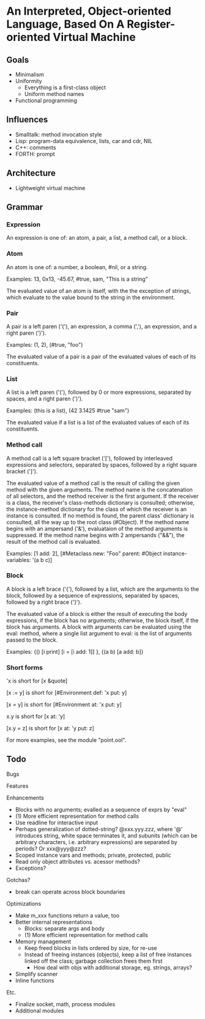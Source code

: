# An Interpreted, Object-oriented Language, Based On A Register-oriented Virtual Machine

## Goals

- Minimalism
- Uniformity
  - Everything is a first-class object
  - Uniform method names
- Functional programming

## Influences

- Smalltalk: method invocation style
- Lisp: program-data equivalence, lists, car and cdr, NIL
- C++: comments
- FORTH: prompt

## Architecture

- Lightweight virtual machine

## Grammar

### Expression

An expression is one of: an atom, a pair, a list, a method call, or a block.

### Atom

An atom is one of: a number, a boolean, #nil, or a string.

Examples: 13, 0x13, -45.67, #true, sam, "This is a string"

The evaluated value of an atom is itself, with the the exception of strings, which evaluate to the value bound to the string in the environment.

### Pair

A pair is a left paren ('('), an expression, a comma (','), an expression, and a right paren (')').

Examples: (1, 2), (#true, "foo")

The evaluated value of a pair is a pair of the evaluated values of each of its constituents.

### List

A list is a left paren ('('), followed by 0 or more expressions, separated by spaces, and a right paren (')').

Examples: (this is a list), (42 3.1425 #true "sam")

The evaluated value if a list is a list of the evaluated values of each of its constituents.

### Method call

A method call is a left square bracket ('['), followed by interleaved expressions and selectors, separated by spaces, followed by a right square bracket (']').

The evaluated value of a method call is the result of calling the given method with the given arguments.  The method name is the concatenation of all selectors, and the method receiver is the first argument.  If the receiver is a class, the receiver's class-methods dictionary is consulted; otherwise, the instance-method dictionary for the class of which the receiver is an instance is consulted.  If no method is found, the parent class' dictionary is consulted, all the way up to the root class (#Object).  If the method name begins with an ampersand ('&'), evaluataion of the method arguments is suppressed.  If the method name begins with 2 ampersands ("&&"), the result of the method call is evaluated.

Examples: [1 add: 2], [#Metaclass new: "Foo" parent: #Object instance-variables: '(a b c)]

### Block

A block is a left brace ('{'), followed by a list, which are the arguments to the block, followed by a sequence of expressions, separated by spaces, followed by a right brace ('}').

The evaluated value of a block is either the result of executing the body expressions, if the block has no arguments; otherwise, the block itself, if the block has arguments.  A block with arguments can be evaluated using the eval: method, where a single list argument to eval: is the list of arguments passed to the block.

Examples: {() [i print] [i = [i add: 1]] }, {(a b) [a add: b]}

### Short forms

'x        is short for [x &quote]

[x := y]  is short for [#Environment def: 'x put: y]

[x = y]   is short for [#Environment at: 'x put: y]

x.y       is short for [x at: 'y]

[x.y = z] is short for [x at: 'y put: z]

For more examples, see the module "point.ool".

## Todo

Bugs

Features

Enhancements
- Blocks with no arguments; evalled as a sequence of exprs by "eval"
- (1) More efficient representation for method calls
- Use readline for interactive input
- Perhaps generalization of dotted-string?  @xxx.yyy.zzz, where '@' introduces string,
  white space terminates it, and subunits (which can be arbitrary characters, i.e. arbitrary expressions)
  are separated by periods?  Or xxx@yyy@zzz?
- Scoped instance vars and methods; private, protected, public
- Read only object attributes vs. acessor methods?
- Exceptions?

Gotchas?
- break can operate across block boundaries

Optimizations
- Make m_xxx functions return a value, too
- Better internal representations
  - Blocks: separate args and body
  - (1) More efficient representation for method calls
- Memory management
  - Keep freed blocks in lists ordered by size, for re-use
  - Instead of freeing instances (objects), keep a list of free instances
    linked off the class; garbage collection frees them first
    - How deal with objs with additional storage, eg. strings, arrays?
- Simplify scanner
- Inline functions

Etc.
- Finalize socket, math, process modules
- Additional modules